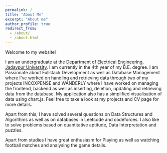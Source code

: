 ```yaml
---
permalink: /
title: "About Me"
excerpt: "About me"
author_profile: true
redirect_from: 
  - /about/
  - /about.html
---
```


Welcome to my website!

I am an undergraduate at the 
[Department of Electrical Engineering, Jadavpur University](http://www.jaduniv.edu.in/view_department.php?deptid=58). I am currently in the 4th year of my B.E. degree. I am Passionate about Fullstack Development as well as Database Management where I've worked on handling and retrieving data through two of my projects INCOXPENSE and WANDERLY
where I have worked on managing the frontend, backend as well as inserting, deletion, updating and retrieving data from the database. My application also has a simplified visualisation of data using chart.js. Feel free to take a look at my projects and CV page for more details.

Apart from this, I have solved several questions on Data Structures and Algorithms as well as on databases in Leetcode and codeforces. I also  like to solve problems based on quantitative aptitude, Data Interpretation and puzzles.

Apart from studies I have great enthusiasm for Playing as well as watching football matches and analysing the game details.
